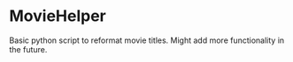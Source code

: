 # MovieHelper
Basic python script to reformat movie titles. Might add more functionality in the future. 
